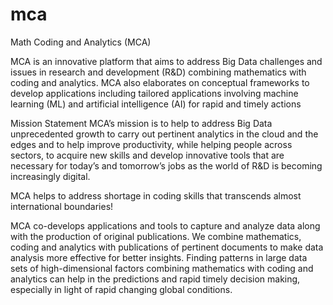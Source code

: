 # mca
Math Coding and Analytics (MCA)

MCA is an innovative platform that aims to address Big Data challenges and issues in research and development (R&D) combining mathematics with coding and analytics. MCA also elaborates on conceptual frameworks to develop applications including tailored applications involving machine learning (ML) and artificial intelligence (AI) for rapid and timely actions

Mission Statement
MCA’s mission is to help to address Big Data unprecedented growth to carry out pertinent analytics in the cloud and the edges and to help improve productivity, while helping people across sectors, to acquire new skills and develop innovative tools that are necessary for today’s and tomorrow’s jobs as the world of R&D is becoming increasingly digital.

MCA helps to address shortage in coding skills that transcends almost international boundaries!

MCA co-develops applications and tools to capture and analyze data along with the production of original publications. We combine mathematics, coding and analytics with publications of pertinent documents to make data analysis more effective for better insights. Finding patterns in large data sets of high-dimensional factors combining mathematics with coding and analytics can help in the predictions and rapid timely decision making, especially in light of rapid changing global conditions.

